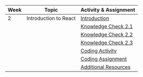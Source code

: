 | Week | Topic                                | Activity & Assignment |
|------|--------------------------------------|-----------------------|
| 2    | Introduction to React                | [Introduction](./Introduction%20And%20Instructions.pdf)         |
|      |                                      | [Knowledge Check 2.1](https://docs.google.com/forms/d/1F_rAmLfnu0U0VuGIC9FaRsFYgB_AdX4Wc9y0iVyKzSU/edit)  |
|      |                                      | [Knowledge Check 2.2](https://docs.google.com/forms/d/1-gucKRIYzzhizQWMupmyazCg99bOw1gSsY2hN6r_rHA)   |
|      |                                      | [Knowledge Check 2.3](https://docs.google.com/forms/d/14YNQzpErAwajkRduI72R5t7IJVY-OSYZVGE9lZRLtAY)   |
|      |                                      | [Coding Activity]()       |
|      |                                      | [Coding Assignment](https://classroom.github.com/a/SsDhAepG)       |
|      |                                      | [Additional Resources](./Additional%20Resources.pdf)  |

